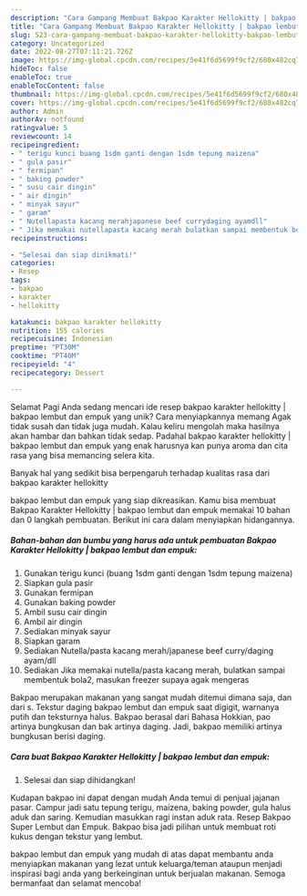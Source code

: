 ```yaml
---
description: "Cara Gampang Membuat Bakpao Karakter Hellokitty | bakpao lembut dan empuk yang Enak"
title: "Cara Gampang Membuat Bakpao Karakter Hellokitty | bakpao lembut dan empuk yang Enak"
slug: 523-cara-gampang-membuat-bakpao-karakter-hellokitty-bakpao-lembut-dan-empuk-yang-enak
category: Uncategorized
date: 2022-08-27T07:11:21.726Z
image: https://img-global.cpcdn.com/recipes/5e41f6d5699f9cf2/680x482cq70/bakpao-karakter-hellokitty-bakpao-lembut-dan-empuk-foto-resep-utama.jpg
hideToc: false
enableToc: true
enableTocContent: false
thumbnail: https://img-global.cpcdn.com/recipes/5e41f6d5699f9cf2/680x482cq70/bakpao-karakter-hellokitty-bakpao-lembut-dan-empuk-foto-resep-utama.jpg
cover: https://img-global.cpcdn.com/recipes/5e41f6d5699f9cf2/680x482cq70/bakpao-karakter-hellokitty-bakpao-lembut-dan-empuk-foto-resep-utama.jpg
author: Admin
authorAv: notfound
ratingvalue: 5
reviewcount: 14
recipeingredient:
- " terigu kunci buang 1sdm ganti dengan 1sdm tepung maizena"
- " gula pasir"
- " fermipan"
- " baking powder"
- " susu cair dingin"
- " air dingin"
- " minyak sayur"
- " garam"
- " Nutellapasta kacang merahjapanese beef currydaging ayamdll"
- " Jika memakai nutellapasta kacang merah bulatkan sampai membentuk bola2 masukan freezer supaya agak mengeras"
recipeinstructions:

- "Selesai dan siap dinikmati!"
categories:
- Resep
tags:
- bakpao
- karakter
- hellokitty

katakunci: bakpao karakter hellokitty 
nutrition: 155 calories
recipecuisine: Indonesian
preptime: "PT30M"
cooktime: "PT40M"
recipeyield: "4"
recipecategory: Dessert

---
```



Selamat Pagi Anda sedang mencari ide resep bakpao karakter hellokitty | bakpao lembut dan empuk yang unik? Cara menyiapkannya memang Agak tidak susah dan tidak juga mudah. Kalau keliru mengolah maka hasilnya akan hambar dan bahkan tidak sedap. Padahal bakpao karakter hellokitty | bakpao lembut dan empuk yang enak harusnya kan punya aroma dan cita rasa yang bisa memancing selera kita.


Banyak hal yang sedikit bisa berpengaruh terhadap kualitas rasa dari bakpao karakter hellokitty 

 bakpao lembut dan empuk yang siap dikreasikan. Kamu bisa membuat Bakpao Karakter Hellokitty | bakpao lembut dan empuk memakai 10 bahan dan 0 langkah pembuatan. Berikut ini cara dalam menyiapkan hidangannya.

<!--inarticleads1-->

##### Bahan-bahan dan bumbu yang harus ada untuk pembuatan Bakpao Karakter Hellokitty | bakpao lembut dan empuk:

1. Gunakan  terigu kunci (buang 1sdm ganti dengan 1sdm tepung maizena)
1. Siapkan  gula pasir
1. Gunakan  fermipan
1. Gunakan  baking powder
1. Ambil  susu cair dingin
1. Ambil  air dingin
1. Sediakan  minyak sayur
1. Siapkan  garam
1. Sediakan  Nutella/pasta kacang merah/japanese beef curry/daging ayam/dll
1. Sediakan  Jika memakai nutella/pasta kacang merah, bulatkan sampai membentuk bola2, masukan freezer supaya agak mengeras


Bakpao merupakan makanan yang sangat mudah ditemui dimana saja, dan dari s. Tekstur daging bakpao lembut dan empuk saat digigit, warnanya putih dan teksturnya halus. Bakpao berasal dari Bahasa Hokkian, pao artinya bungkusan dan bak artinya daging. Jadi, bakpao memiliki artinya bungkusan berisi daging. 

<!--inarticleads2-->

##### Cara buat Bakpao Karakter Hellokitty | bakpao lembut dan empuk:


1. Selesai dan siap dihidangkan!

Kudapan bakpao ini dapat dengan mudah Anda temui di penjual jajanan pasar. Campur jadi satu tepung terigu, maizena, baking powder, gula halus aduk dan saring. Kemudian masukkan ragi instan aduk rata. Resep Bakpao Super Lembut dan Empuk. Bakpao bisa jadi pilihan untuk membuat roti kukus dengan tekstur yang lembut. 

 bakpao lembut dan empuk yang mudah di atas dapat membantu anda menyiapkan makanan yang lezat untuk keluarga/teman ataupun menjadi inspirasi bagi anda yang berkeinginan untuk berjualan makanan. Semoga bermanfaat dan selamat mencoba!
